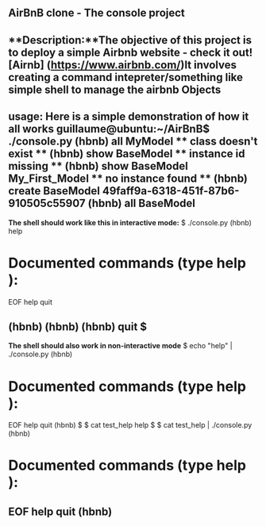 **AirBnB clone - The console project**
---
**Description:**The objective of this project is to deploy a simple Airbnb website - check it out! [Airnb] (https://www.airbnb.com/)It involves creating a command intepreter/something like simple shell to manage the airbnb Objects
---

**usage:**
Here is a simple demonstration of how it all works
guillaume@ubuntu:~/AirBnB$ ./console.py
(hbnb) all MyModel
** class doesn't exist **
(hbnb) show BaseModel
** instance id missing **
(hbnb) show BaseModel My_First_Model
** no instance found **
(hbnb) create BaseModel
49faff9a-6318-451f-87b6-910505c55907
(hbnb) all BaseModel
----
**The shell should work like this in interactive mode:**
$ ./console.py
(hbnb) help

Documented commands (type help <topic>):
========================================
EOF  help  quit

(hbnb) 
(hbnb) 
(hbnb) quit
$
---
**The shell should also work in non-interactive mode**
$ echo "help" | ./console.py
(hbnb)

Documented commands (type help <topic>):
========================================
EOF  help  quit
(hbnb) 
$
$ cat test_help
help
$
$ cat test_help | ./console.py
(hbnb)

Documented commands (type help <topic>):
========================================
EOF  help  quit
(hbnb) 
----
